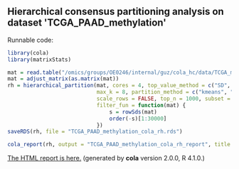
## Hierarchical consensus partitioning analysis on dataset 'TCGA_PAAD_methylation'

Runnable code:

```r
library(cola)
library(matrixStats)

mat = read.table("/omics/groups/OE0246/internal/guz/cola_hc/data/TCGA_methylation/data/TCGA.PAAD.sampleMap__HumanMethylation450.gz", header = TRUE, row.names = 1)
mat = adjust_matrix(as.matrix(mat))
rh = hierarchical_partition(mat, cores = 4, top_value_method = c("SD", "ATC"),
                            max_k = 8, partition_method = c("kmeans", "skmeans"),
                            scale_rows = FALSE, top_n = 1000, subset = 500, group_diff = 0.25, min_n_signatures = 1000,
                            filter_fun = function(mat) {
                                s = rowSds(mat)
                                order(-s)[1:30000]
                            })
saveRDS(rh, file = "TCGA_PAAD_methylation_cola_rh.rds")

cola_report(rh, output = "TCGA_PAAD_methylation_cola_rh_report", title = "cola Report for Hierarchical Partitioning - 'TCGA_PAAD_methylation'")
```

[The HTML report is here.](https://cola-rh.github.io/TCGA_PAAD_methylation/TCGA_PAAD_methylation_cola_rh_report/cola_hc.html) (generated by __cola__ version 2.0.0, R 4.1.0.)


